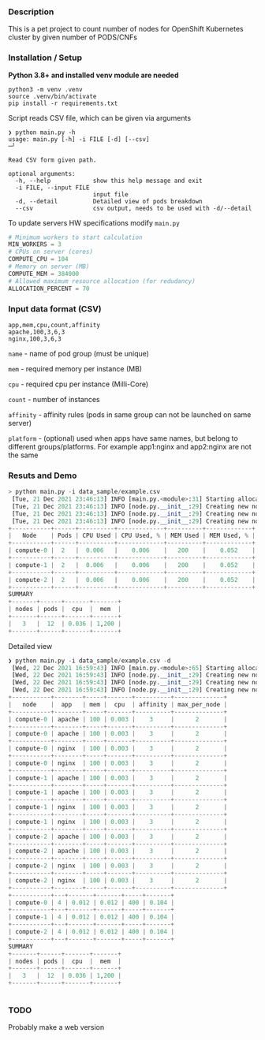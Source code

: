 ### Description
This is a pet project to count number of nodes for OpenShift Kubernetes cluster by given number of PODS/CNFs

### Installation / Setup  
**Python 3.8+ and installed venv module are needed**
```
python3 -m venv .venv 
source .venv/bin/activate
pip install -r requirements.txt
```

Script reads CSV file, which can be given via arguments
```
❯ python main.py -h
usage: main.py [-h] -i FILE [-d] [--csv]                                                                                                                                 ─╯

Read CSV form given path.

optional arguments:
  -h, --help            show this help message and exit
  -i FILE, --input FILE
                        input file
  -d, --detail          Detailed view of pods breakdown
  --csv                 csv output, needs to be used with -d/--detail
```

To update servers HW specifications modify `main.py`
```python
# Minimum workers to start calculation
MIN_WORKERS = 3 
# CPUs on server (cores)
COMPUTE_CPU = 104
# Memory on server (MB)
COMPUTE_MEM = 384000
# Allowed maximum resource allocation (for redudancy)
ALLOCATION_PERCENT = 70
```


### Input data format (CSV)
```cvs
app,mem,cpu,count,affinity
apache,100,3,6,3
nginx,100,3,6,3
```
`name` - name of pod group (must be unique)

`mem` - required memory per instance (MB)

`cpu` - required cpu per instance (Milli-Core) 

`count` - number of instances

`affinity` - affinity rules (pods in same group can not be launched on same server)

`platform` - (optional) used when apps have same names, but belong to different groups/platforms. For example app1:nginx and app2:nginx are not the same

### Resuts and Demo

```python
> python main.py -i data_sample/example.csv
 [Tue, 21 Dec 2021 23:46:13] INFO [main.py.<module>:31] Starting allocation, there are 2 pods to be allocated
 [Tue, 21 Dec 2021 23:46:13] INFO [node.py.__init__:29] Creating new node compute-0
 [Tue, 21 Dec 2021 23:46:13] INFO [node.py.__init__:29] Creating new node compute-1
 [Tue, 21 Dec 2021 23:46:13] INFO [node.py.__init__:29] Creating new node compute-2
+-----------+------+----------+-------------+----------+-------------+
|   Node    | Pods | CPU Used | CPU Used, % | MEM Used | MEM Used, % |
+-----------+------+----------+-------------+----------+-------------+
| compute-0 |  2   |  0.006   |    0.006    |   200    |    0.052    |
+-----------+------+----------+-------------+----------+-------------+
| compute-1 |  2   |  0.006   |    0.006    |   200    |    0.052    |
+-----------+------+----------+-------------+----------+-------------+
| compute-2 |  2   |  0.006   |    0.006    |   200    |    0.052    |
+-----------+------+----------+-------------+----------+-------------+
SUMMARY
+-------+------+-------+-------+
| nodes | pods |  cpu  |  mem  |
+-------+------+-------+-------+
|   3   |  12  | 0.036 | 1,200 |
+-------+------+-------+-------+

```
Detailed view
```python
❯ python main.py -i data_sample/example.csv -d
 [Wed, 22 Dec 2021 16:59:43] INFO [main.py.<module>:65] Starting allocation, there are 2 apps to be allocated                                                            ─╯
 [Wed, 22 Dec 2021 16:59:43] INFO [node.py.__init__:29] Creating new node compute-0
 [Wed, 22 Dec 2021 16:59:43] INFO [node.py.__init__:29] Creating new node compute-1
 [Wed, 22 Dec 2021 16:59:43] INFO [node.py.__init__:29] Creating new node compute-2
+-----------+--------+-----+-------+----------+--------------+
|   node    |  app   | mem |  cpu  | affinity | max_per_node |
+-----------+--------+-----+-------+----------+--------------+
| compute-0 | apache | 100 | 0.003 |    3     |      2       |
+-----------+--------+-----+-------+----------+--------------+
| compute-0 | apache | 100 | 0.003 |    3     |      2       |
+-----------+--------+-----+-------+----------+--------------+
| compute-0 | nginx  | 100 | 0.003 |    3     |      2       |
+-----------+--------+-----+-------+----------+--------------+
| compute-0 | nginx  | 100 | 0.003 |    3     |      2       |
+-----------+--------+-----+-------+----------+--------------+
| compute-1 | apache | 100 | 0.003 |    3     |      2       |
+-----------+--------+-----+-------+----------+--------------+
| compute-1 | apache | 100 | 0.003 |    3     |      2       |
+-----------+--------+-----+-------+----------+--------------+
| compute-1 | nginx  | 100 | 0.003 |    3     |      2       |
+-----------+--------+-----+-------+----------+--------------+
| compute-1 | nginx  | 100 | 0.003 |    3     |      2       |
+-----------+--------+-----+-------+----------+--------------+
| compute-2 | apache | 100 | 0.003 |    3     |      2       |
+-----------+--------+-----+-------+----------+--------------+
| compute-2 | apache | 100 | 0.003 |    3     |      2       |
+-----------+--------+-----+-------+----------+--------------+
| compute-2 | nginx  | 100 | 0.003 |    3     |      2       |
+-----------+--------+-----+-------+----------+--------------+
| compute-2 | nginx  | 100 | 0.003 |    3     |      2       |
+-----------+--------+-----+-------+----------+--------------+
+-----------+---+-------+-------+-----+-------+
| compute-0 | 4 | 0.012 | 0.012 | 400 | 0.104 |
+-----------+---+-------+-------+-----+-------+
| compute-1 | 4 | 0.012 | 0.012 | 400 | 0.104 |
+-----------+---+-------+-------+-----+-------+
| compute-2 | 4 | 0.012 | 0.012 | 400 | 0.104 |
+-----------+---+-------+-------+-----+-------+
SUMMARY
+-------+------+-------+-------+
| nodes | pods |  cpu  |  mem  |
+-------+------+-------+-------+
|   3   |  12  | 0.036 | 1,200 |
+-------+------+-------+-------+



```

### TODO 
Probably make a web version

